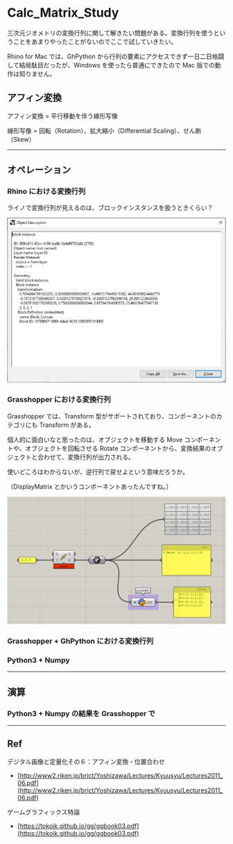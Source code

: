 # Calc_Matrix_Study  


三次元ジオメトリの変換行列に関して解きたい問題がある。変換行列を使うということをあまりやったことがないのでここで試していきたい。  

Rhino for Mac では、GhPython から行列の要素にアクセスできず一日二日格闘して結局駄目だったが、Windows を使ったら普通にできたので Mac 版での動作は知りません。  


## アフィン変換  

アフィン変換 = 平行移動を伴う線形写像  

線形写像 = 回転（Rotation）、拡大縮小（Differential Scaling）、せん断（Skew）  


---  


## オペレーション  

### Rhino における変換行列  

ライノで変換行列が見えるのは、ブロックインスタンスを扱うときくらい？  

![rhino_blockinstance](_images/matrix_0.png)  


### Grasshopper における変換行列  

Grasshopper では、Transform 型がサポートされており、コンポーネントのカテゴリにも Transform がある。  

個人的に面白いなと思ったのは、オブジェクトを移動する Move コンポーネントや、オブジェクトを回転させる Rotate コンポーネントから、変換結果のオブジェクトと合わせて、変換行列が出力される。  

使いどころはわからないが、逆行列で戻せよという意味だろうか。  

（DisplayMatrix とかいうコンポーネントあったんですね。）  

![rhino_blockinstance](_images/matrix_1.png)  



### Grasshopper + GhPython における変換行列  




### Python3 + Numpy  




---  


## 演算  


### Python3 + Numpy の結果を Grasshopper で  


---  


## Ref  

デジタル画像と定量化その６：アフィン変換・位置合わせ  
  - [http://www2.riken.jp/brict/Yoshizawa/Lectures/Kyuusyu/Lectures2011_06.pdf](http://www2.riken.jp/brict/Yoshizawa/Lectures/Kyuusyu/Lectures2011_06.pdf)  


ゲームグラフィックス特論  
  - [https://tokoik.github.io/gg/ggbook03.pdf](https://tokoik.github.io/gg/ggbook03.pdf)  